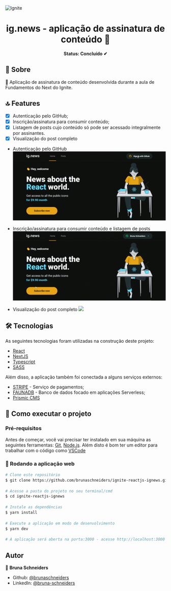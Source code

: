 <img alt="Ignite" src="https://www.notion.so/image/https%3A%2F%2Fs3-us-west-2.amazonaws.com%2Fsecure.notion-static.com%2F2fbacb7a-e460-44a3-8fc5-e66f96dae148%2Fcover-reactjs.png?table=block&id=57692167-7879-4019-a83f-544e79167b12&width=2560&userId=ea77c6a2-2649-4d12-bc25-b4ef60ba5ead&cache=v2" />

<h1 align="center">ig.news - aplicação de assinatura de conteúdo 👋</h1>

<p align="center"><b>Status: Concluído ✔</b></p>

## 📄 Sobre

<p> 🚀 Aplicação de assinatura de conteúdo desenvolvida durante a aula de Fundamentos do Next do Ignite.</p>

## 🔝 Features

- [x] Autenticação pelo GitHub;
- [x] Inscrição/assinatura para consumir conteúdo;
- [x] Listagem de posts cujo conteúdo só pode ser acessado integralmente por assinantes.
- [x] Visualização do post completo
- Autenticação pelo GitHub
  ![](authentication.gif)

- Inscrição/assinatura para consumir conteúdo e listagem de posts
  ![](subscription.gif)

- Visualização do post completo
  ![](viewPost.gif)

## 🛠 Tecnologias

As seguintes tecnologias foram utilizadas na construção deste projeto:

- [React](https://pt-br.reactjs.org/)
- [NextJS](https://nextjs.org/)
- [Typescript](https://www.typescriptlang.org/)
- [SASS](https://sass-lang.com/)

Além disso, a aplicação também foi conectada a alguns serviços externos:

- [STRIPE](https://stripe.com/br) - Serviço de pagamentos;
- [FAUNADB](https://fauna.com/) - Banco de dados focado em aplicações Serverless;
- [Prismic CMS](https://prismic.io/)

## 🚀 Como executar o projeto

### Pré-requisitos

Antes de começar, você vai precisar ter instalado em sua máquina as seguintes ferramentas:
[Git](https://git-scm.com), [Node.js](https://nodejs.org/en/).
Além disto é bom ter um editor para trabalhar com o código como [VSCode](https://code.visualstudio.com/)

### 🧭 Rodando a aplicação web

```bash
# Clone este repositório
$ git clone https://github.com/brunaschneiders/ignite-reactjs-ignews.git

# Acesse a pasta do projeto no seu terminal/cmd
$ cd ignite-reactjs-ignews

# Instale as dependências
$ yarn install

# Execute a aplicação em modo de desenvolvimento
$ yarn dev

# A aplicação será aberta na porta:3000 - acesse http://localhost:3000
```

## Autor

👤 **Bruna Schneiders**

- Github: [@brunaschneiders](https://github.com/brunaschneiders)
- LinkedIn: [@bruna-schneiders](https://linkedin.com/in/bruna-schneiders)
